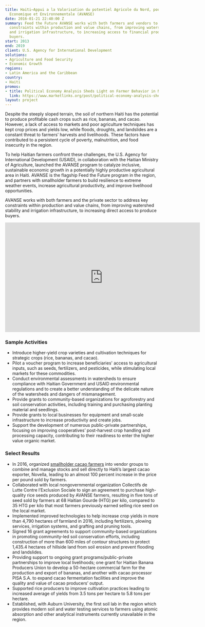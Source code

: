 ```yaml
---
title: Haiti—Appui a la Valorisation du potentiel Agricole du Nord, pour la Securite
  Economique et Environnementale (AVANSE)
date: 2016-01-21 22:40:00 Z
summary: Feed the Future AVANSE works with both farmers and vendors to address key
  constraints within production and value chains, from improving watershed stability
  and irrigation infrastructure, to increasing access to financial products and produce
  buyers.
start: 2013
end: 2019
client: U.S. Agency for International Development
solutions:
- Agriculture and Food Security
- Economic Growth
regions:
- Latin America and the Caribbean
country:
- Haiti
promos:
- title: Political Economy Analysis Sheds Light on Farmer Behavior in Northern Haiti
  link: https://www.marketlinks.org/post/political-economy-analysis-sheds-light-farmer-behavior-northern-haiti
layout: project
---
```


Despite the steeply sloped terrain, the soil of northern Haiti has the potential to produce profitable cash crops such as rice, bananas, and cacao. However, a lack of access to markets and poor agriculture techniques has kept crop prices and yields low, while floods, droughts, and landslides are a constant threat to farmers’ harvests and livelihoods. These factors have contributed to a persistent cycle of poverty, malnutrition, and food insecurity in the region.

To help Haitian farmers confront these challenges, the U.S. Agency for International Development (USAID), in collaboration with the Haitian Ministry of Agriculture, launched the AVANSE program to catalyze inclusive, sustainable economic growth in a potentially highly productive agricultural area in Haiti. AVANSE is the flagship Feed the Future program in the region, and partners with smallholder farmers to build resilience to extreme weather events, increase agricultural productivity, and improve livelihood opportunities.

AVANSE works with both farmers and the private sector to address key constraints within production and value chains, from improving watershed stability and irrigation infrastructure, to increasing direct access  to produce buyers.

<iframe src="https://player.vimeo.com/video/171475381" width="640" height="360" frameborder="0" webkitallowfullscreen mozallowfullscreen allowfullscreen></iframe>

### Sample Activities

* Introduce higher-yield crop varieties and cultivation techniques for strategic crops (rice, bananas, and cacao).
* Pilot a voucher program to increase beneficiaries' access to agricultural inputs, such as seeds, fertilizers, and pesticides, while stimulating local markets for these commodities.
* Conduct environmental assessments in watersheds to ensure compliance with Haitian Government and USAID environmental regulations and to create a better understanding of the delicate nature of the watersheds and dangers of mismanagement.
* Provide grants to community-based organizations for agroforestry and soil conservation activities, including training and purchasing planting material and seedlings.
* Provide grants to local businesses for equipment and small-scale infrastructure to increase productivity and create jobs.
* Support the development of numerous public-private partnerships, focusing on improving cooperatives’ post-harvest crop handling and processing capacity, contributing to their readiness to enter the higher value organic market.

### Select Results

* In 2016, organized [smallholder cacao farmers](https://www.youtube.com/watch?v=BLBl11fRj9o) into vendor groups to combine and manage stocks and sell directly to Haiti’s largest cacao exporter, Novella, leading to an almost 100 percent increase in the price per pound sold by farmers.
* Collaborated with local nongovernmental organization Collectifs de Lutte Contre  l’Exclusion Sociale to sign an agreement to purchase high-quality rice seeds produced by AVANSE farmers, resulting in five tons of seed sold by farmers at 68 Haitian Gourde (HTG) per kilo, compared to 35 HTG per kilo that most farmers previously earned selling rice seed on the local market.
* Implemented improved technologies to help increase crop yields in more than 4,790 hectares of farmland in 2016, including fertilizers, plowing services, irrigation systems, and grafting and pruning tools.
* Signed 16 grant agreements to support community-based organizations in promoting community-led soil conservation efforts, including construction of more than 600 miles of contour structures to protect 1,435.4 hectares of hillside land from soil erosion and prevent flooding and landslides.
* Providing support to ongoing grant programs/public-private partnerships to improve local livelihoods; one grant for Haitian Banana Producers Union to develop a 50-hectare commercial farm for the production and export of bananas, and another with cacao processor PISA S.A. to expand cacao fermentation facilities and improve the quality and value of cacao producers’ output.
* Supported rice producers to improve cultivation practices leading to increased average of yields from 3.5 tons per hectare to 5.8 tons per hectare.
* Established, with Auburn University, the first soil lab in the region which provides modern soil and water testing services to farmers using atomic absorption and other analytical instruments currently unavailable in the region.